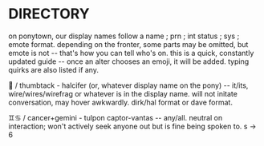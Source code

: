 # DIRECTORY
 on ponytown, our display names follow a name ; prn ; int status ; sys ; emote format. depending on the fronter, some parts may be omitted, but emote is not -- that's how you can tell who's on. this is a quick, constantly updated guide -- once an alter chooses an emoji, it will be added. typing quirks are also listed if any.

📌 / thumbtack - halcifer (or, whatever display name on the pony) -- it/its, wire/wires/wirefrag or whatever is in the display name. will not initate conversation, may hover awkwardly. dirk/hal format or dave format.

 ♊♋ / cancer+gemini - tulpon captor-vantas -- any/all. neutral on interaction; won't actively seek anyone out but is fine being spoken to. s -> 6
